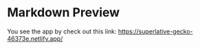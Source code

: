 # Markdown Preview
You see the app by check out this link: https://superlative-gecko-46373e.netlify.app/
